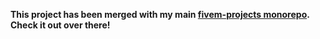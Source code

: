 **This project has been merged with my main [fivem-projects monorepo](https://github.com/aidenwallis/fivem-projects/tree/main/aiden_auth). Check it out over there!**
